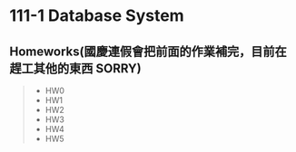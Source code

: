 # 111-1 Database System
## Homeworks(國慶連假會把前面的作業補完，目前在趕工其他的東西 SORRY)
> * HW0
> * HW1
> * HW2
> * HW3
> * HW4
> * HW5

